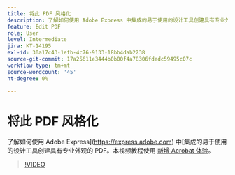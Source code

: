```yaml
---
title: 将此 PDF 风格化
description: 了解如何使用 Adobe Express 中集成的易于使用的设计工具创建具有专业外观的 PDF
feature: Edit PDF
role: User
level: Intermediate
jira: KT-14195
exl-id: 30a17c43-1efb-4c76-9133-18bb4dab2238
source-git-commit: 17a25611e3444b0b00f4a78306fdedc59495c07c
workflow-type: tm+mt
source-wordcount: '45'
ht-degree: 0%

---
```


# 将此 PDF 风格化

了解如何使用 Adobe Express](https://express.adobe.com) 中[集成的易于使用的设计工具创建具有专业外观的 PDF。本视频教程使用 [新增 Acrobat 体验](new-workspace.md)。

>[!VIDEO](https://video.tv.adobe.com/v/3425137?enablevpops&quality=12&learn=on&hidetitle=true)
